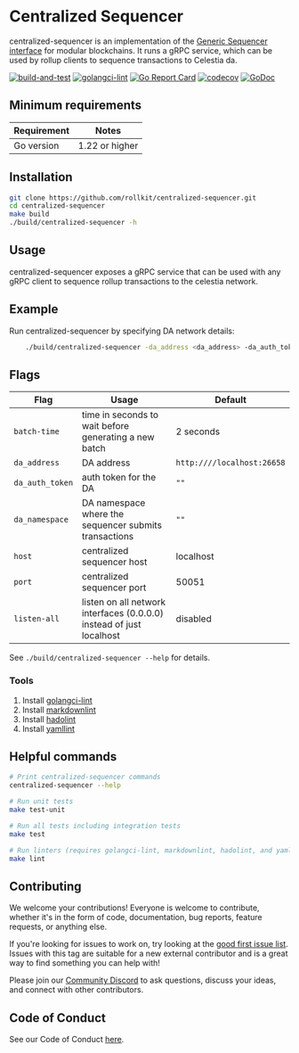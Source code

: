 # Centralized Sequencer

centralized-sequencer is an implementation of the [Generic Sequencer interface](https://github.com/rollkit/go-sequencing)
for modular blockchains. It runs a gRPC service,
which can be used by rollup clients to sequence transactions to Celestia da.

<!-- markdownlint-disable MD013 -->
[![build-and-test](https://github.com/rollkit/centralized-sequencer/actions/workflows/ci_release.yml/badge.svg)](https://github.com/rollkit/centralized-sequencer/actions/workflows/ci_release.yml)
[![golangci-lint](https://github.com/rollkit/centralized-sequencer/actions/workflows/lint.yml/badge.svg)](https://github.com/rollkit/centralized-sequencer/actions/workflows/lint.yml)
[![Go Report Card](https://goreportcard.com/badge/github.com/rollkit/centralized-sequencer)](https://goreportcard.com/report/github.com/rollkit/centralized-sequencer)
[![codecov](https://codecov.io/gh/rollkit/centralized-sequencer/branch/main/graph/badge.svg?token=CWGA4RLDS9)](https://codecov.io/gh/rollkit/centralized-sequencer)
[![GoDoc](https://godoc.org/github.com/rollkit/centralized-sequencer?status.svg)](https://godoc.org/github.com/rollkit/centralized-sequencer)
<!-- markdownlint-enable MD013 -->

## Minimum requirements

| Requirement | Notes          |
| ----------- |----------------|
| Go version  | 1.22 or higher |

## Installation

```sh
git clone https://github.com/rollkit/centralized-sequencer.git
cd centralized-sequencer
make build
./build/centralized-sequencer -h
```

## Usage

centralized-sequencer exposes a gRPC service that can be used with any gRPC
client to sequence rollup transactions to the celestia network.

## Example

Run centralized-sequencer by specifying DA network details:

<!-- markdownlint-disable MD013 -->
```sh
    ./build/centralized-sequencer -da_address <da_address> -da_auth_token <da_auth_token> -da_namespace $(openssl rand -hex 10)
```
<!-- markdownlint-enable MD013 -->

## Flags

<!-- markdownlint-disable MD013 -->
| Flag                         | Usage                                   | Default                     |
| ---------------------------- |-----------------------------------------|-----------------------------|
| `batch-time`            | time in seconds to wait before generating a new batch | 2 seconds |
| `da_address`              | DA address | `http:////localhost:26658`|
| `da_auth_token`               | auth token for the DA | `""` |
| `da_namespace`              | DA namespace where the sequencer submits transactions | `""` |
| `host`                | centralized sequencer host            | localhost |
| `port`             | centralized sequencer port | 50051 |
| `listen-all` |listen on all network interfaces (0.0.0.0) instead of just localhost|disabled|
<!-- markdownlint-enable MD013 -->

See `./build/centralized-sequencer --help` for details.

### Tools

1. Install [golangci-lint](https://golangci-lint.run/welcome/install/)
1. Install [markdownlint](https://github.com/DavidAnson/markdownlint)
1. Install [hadolint](https://github.com/hadolint/hadolint)
1. Install [yamllint](https://yamllint.readthedocs.io/en/stable/quickstart.html)

## Helpful commands

```sh
# Print centralized-sequencer commands
centralized-sequencer --help

# Run unit tests
make test-unit

# Run all tests including integration tests
make test

# Run linters (requires golangci-lint, markdownlint, hadolint, and yamllint)
make lint
```

## Contributing

We welcome your contributions! Everyone is welcome to contribute, whether it's
in the form of code, documentation, bug reports, feature
requests, or anything else.

If you're looking for issues to work on, try looking at the [good first issue
list](https://github.com/rollkit/centralized-sequencer/issues?q=is%3Aissue+is%3Aopen+label%3A%22good+first+issue%22).
Issues with this tag are suitable for a new external contributor and is a great
way to find something you can help with!

Please join our
[Community Discord](https://discord.com/invite/YsnTPcSfWQ)
to ask questions, discuss your ideas, and connect with other contributors.

## Code of Conduct

See our Code of Conduct [here](https://docs.celestia.org/community/coc).
